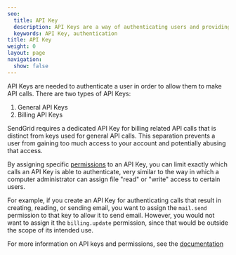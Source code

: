 ```yaml
---
seo:
  title: API Key
  description: API Keys are a way of authenticating users and providing additional security for customer accounts. 
  keywords: API Key, authentication 
title: API Key
weight: 0
layout: page
navigation:
  show: false
---
```

API Keys are needed to authenticate a user in order to allow them to make API calls. There are two types of API Keys:

1. General API Keys
2. Billing API Keys

SendGrid requires a dedicated API Key for billing related API calls that is distinct from keys used for general API calls. This separation prevents a user from gaining too much access to your account and potentially abusing that access.

By assigning specific [permissions]({{root_url}}/User_Guide/Settings/api-keys.html#-API-key-permissions) to an API Key, you can limit exactly which calls an API Key is able to authenticate, very similar to the way in which a computer administrator can assign file "read" or "write" access to certain users.

For example, if you create an API Key for authenticating calls that result in creating, reading, or sending email, you want to assign the `mail.send` permission to that key to allow it to send email. However, you would not want to assign it the `billing.update` permission, since that would be outside the scope of its intended use.

For more information on API keys and permissions, see the [documentation]({{root_url}}/User_Guide/Settings/api_keys.html)